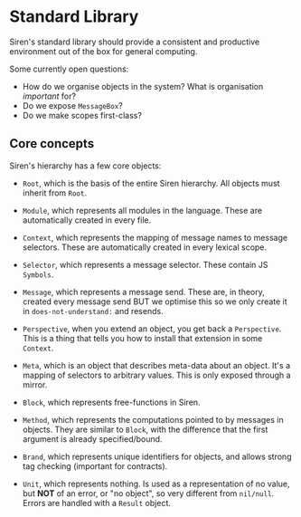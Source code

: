 # Standard Library

Siren's standard library should provide a consistent and productive
environment out of the box for general computing.

Some currently open questions:

- How do we organise objects in the system? What is organisation
  *important* for?
- Do we expose `MessageBox`?
- Do we make scopes first-class?

## Core concepts

Siren's hierarchy has a few core objects:

- `Root`, which is the basis of the entire Siren hierarchy. All objects
  must inherit from `Root`.

- `Module`, which represents all modules in the language. These are
  automatically created in every file.

- `Context`, which represents the mapping of message names to message
  selectors. These are automatically created in every lexical scope.

- `Selector`, which represents a message selector. These contain
  JS `Symbols`.

- `Message`, which represents a message send. These are, in theory,
  created every message send BUT we optimise this so we only create it
  in `does-not-understand:` and resends.

- `Perspective`, when you extend an object, you get back a
  `Perspective`. This is a thing that tells you how to install that
  extension in some `Context`.

- `Meta`, which is an object that describes meta-data about an
  object. It's a mapping of selectors to arbitrary values. This is only
  exposed through a mirror.

- `Block`, which represents free-functions in Siren.

- `Method`, which represents the computations pointed to by messages in
  objects. They are similar to `Block`, with the difference that the
  first argument is already specified/bound.

- `Brand`, which represents unique identifiers for objects, and allows
  strong tag checking (important for contracts).

- `Unit`, which represents nothing. Is used as a representation of no
  value, but **NOT** of an error, or "no object", so very different from
  `nil/null`. Errors are handled with a `Result` object.

